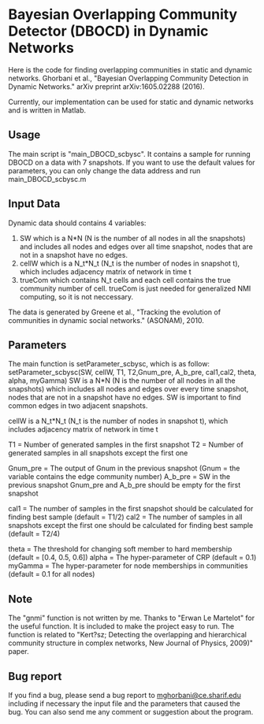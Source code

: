 Bayesian Overlapping Community Detector (DBOCD) in Dynamic Networks
====

Here is the code for finding overlapping communities in static and dynamic networks.
Ghorbani et al., "Bayesian Overlapping Community Detection in Dynamic Networks." arXiv preprint arXiv:1605.02288 (2016).

Currently, our implementation can be used for static and dynamic networks and is written in Matlab.


Usage 
------------
The main script is "main_DBOCD_scbysc". It contains a sample for running DBOCD on a data with 7 snapshots.
If you want to use the default values for parameters, you can only change the data address and run main_DBOCD_scbysc.m


Input Data
------------
Dynamic data should contains 4 variables:
1) SW which is a N*N (N is the number of all nodes in all the snapshots) and includes all nodes and edges over all time snapshot, 
   nodes that are not in a snapshot have no edges.
2) cellW which is a N_t*N_t (N_t is the number of nodes in snapshot t), which includes adjacency matrix of network in time t
3) trueCom which contains N_t cells and each cell contains the true community number of cell. trueCom is just needed for generalized NMI computing, so it is not neccessary.

The data is generated by Greene et al., "Tracking the evolution of communities in dynamic social networks." (ASONAM), 2010.

Parameters
------------
The main function is setParameter_scbysc, which is as follow:
setParameter_scbysc(SW, cellW, T1, T2,Gnum_pre, A_b_pre, cal1,cal2, theta, alpha, myGamma)
SW is a N*N (N is the number of all nodes in all the snapshots) which includes all nodes and edges over every time snapshot, nodes that are not in a snapshot have no edges.
SW is important to find common edges in two adjacent snapshots.

cellW is a N_t*N_t (N_t is the number of nodes in snapshot t), which includes adjacency matrix of network in time t

T1 = Number of generated samples in the first snapshot
T2 = Number of generated samples in all snapshots except the first one

Gnum_pre = The output of Gnum in the previous snapshot (Gnum = the variable contains the edge community number)
A_b_pre = SW in the previous snapshot
Gnum_pre and A_b_pre should be empty for the first snapshot

cal1 = The number of samples in the first snapshot should be calculated for finding best sample (default = T1/2)
cal2 = The number of samples in all snapshots except the first one should be calculated for finding best sample (default = T2/4)

theta = The threshold for changing soft member to hard membership (default = [0.4, 0.5, 0.6])
alpha = The hyper-parameter of CRP (default = 0.1)
myGamma = The hyper-parameter for node memberships in communities (default = 0.1 for all nodes)


Note
------------
The "gnmi" function is not written by me. Thanks to "Erwan Le Martelot" for the useful function. It is included to make the project easy to run.
The function is related to "Kert?sz; Detecting the overlapping and hierarchical community structure in complex networks, New Journal of Physics, 2009)" paper.

Bug report
------------
If you find a bug, please send a bug report to mghorbani@ce.sharif.edu including if necessary the input file and the parameters that caused the bug.
You can also send me any comment or suggestion about the program.







